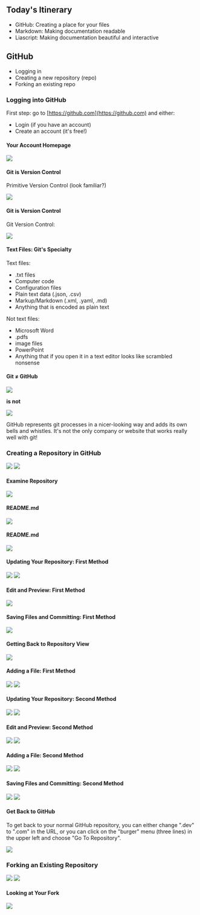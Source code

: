 <!--
title: GitHub
mode: Presentation
-->

## Today's Itinerary

* GitHub: Creating a place for your files
* Markdown: Making documentation readable
* Liascript: Making documentation beautiful and interactive

## GitHub

* Logging in
* Creating a new repository (repo)
* Forking an existing repo

### Logging into GitHub

First step: go to [https://github.com](https://github.com) and either:

* Login (if you have an account)
* Create an account (it's free!)

#### Your Account Homepage

![](media/github_account_home.png)<!-- style = "max-width:800px; border: 1px solid;" -->


#### Git is Version Control

Primitive Version Control (look familiar?)

![](media/primitive_version_control.png)<!-- style = "max-width:600px; border: 1px solid;" -->

#### Git is Version Control

Git Version Control:

![](media/git_commits.png)<!-- style = "max-width:600px; border: 1px solid;" -->


#### Text Files: Git's Specialty

Text files:

* .txt files
* Computer code
* Configuration files
* Plain text data (.json, .csv)
* Markup/Markdown (.xml, .yaml, .md)
* Anything that is encoded as plain text

Not text files:

* Microsoft Word
* .pdfs
* image files
* PowerPoint
* Anything that if you open it in a text editor looks like scrambled nonsense

#### Git ≠ GitHub

![](media/git_logo.png)<!-- style = "max-width: 150px;" -->

**is not**

![](media/github_logo.png)<!-- style = "max-width: 200px;"-->

GitHub represents git processes in a nicer-looking way and adds its own bells and whistles.  It's not the only company or website that works really well with git!

### Creating a Repository in GitHub

![](media/new_repository_button.png)<!-- style = "max-width:200px; border: 1px solid;" -->  ![](media/new_repository_form.png)<!-- style = "max-width:600px; border: 1px solid;" -->

#### Examine Repository

![](media/repository_view.png)<!-- style = "max-width:600px; border: 1px solid;" -->

#### README.md

![](media/education_modules_readme.png)<!-- style = "max-width:600px; border: 1px solid;" -->

#### README.md

![](media/intro_to_r_readme.png)<!-- style = "max-width:600px; border: 1px solid;" -->

#### Updating Your Repository: First Method

![](media/pencil_icon.png)<!-- style = "max-width:300px; border: 1px solid;" -->  ![](media/github_editor.png)<!-- style = "max-width:600px; border: 1px solid;" -->

#### Edit and Preview: First Method

![](media/edit_preview.png)<!-- style = "max-width:800px; border: 1px solid;" -->

#### Saving Files and Committing: First Method

![](media/commit_message.png)<!-- style = "max-width:800px;" -->

#### Getting Back to Repository View

![](media/file_view.png)<!-- style = "max-width:800px; border: 1px solid;" -->

#### Adding a File: First Method

![](media/add_file.png)<!-- style = "max-width:200px; border: 1px solid;" -->  ![](media/uploader.png)<!-- style = "max-width:600px; border: 1px solid;" -->

#### Updating Your Repository: Second Method

![](media/github_dev.png)<!-- style = "max-width:400px; border: 1px solid;" -->  ![](media/github_editor.png)<!-- style = "max-width:400px; border: 1px solid;" -->

#### Edit and Preview: Second Method

![](media/dev_editor.png)<!-- style = "max-width:400px; border: 1px solid;" -->  ![](media/dev_uncommitted_changes.png)<!-- style = "max-width:400px; border: 1px solid;" -->

#### Adding a File: Second Method

![](media/dev_new_file.png)<!-- style = "max-width:400px; border: 1px solid;" -->  ![](media/info_txt.png)<!-- style = "max-width:400px; border: 1px solid;" -->

#### Saving Files and Committing: Second Method

![](media/source_control_hover.png)<!-- style = "max-width:400px; border: 1px solid;" -->  ![](media/dev_commit.png)<!-- style = "max-width:400px; border: 1px solid;" -->

#### Get Back to GitHub

To get back to your normal GitHub repository, you can either change ".dev" to ".com" in the URL, or you can click on the "burger" menu (three lines) in the upper left and choose "Go To Repository".

![](media/go_to_repository.png)<!-- style = "max-width:800px; border: 1px solid;" -->

### Forking an Existing Repository

![](media/pbj_fork_button.png)<!-- style = "max-width:400px; border: 1px solid;" -->  ![](media/fork_form.png)<!-- style = "max-width:400px; border: 1px solid;" -->

#### Looking at Your Fork

![](media/your_fork.png)<!-- style = "max-width:800px; border: 1px solid;" -->
